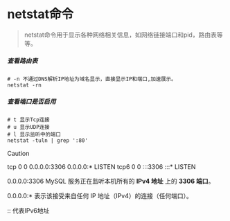 # netstat命令

> netstat命令用于显示各种网络相关信息，如网络链接端口和pid，路由表等等。

##### 查看路由表

```shell
# -n 不通过DNS解析IP地址为域名显示，直接显示IP和端口,加速展示。
netstat -rn
```

##### 查看端口是否启用

```
# t 显示Tcp连接
# u 显示UDP连接
# l 显示监听中的端口
netstat -tuln | grep ':80'
```

> [!CAUTION]
>
> tcp        0      0   0.0.0.0:3306        0.0.0.0:*          LISTEN
> tcp6      0      0   :::3306                 :::*                    LISTEN
>
> 0.0.0.0:3306  MySQL 服务正在监听本机所有的 **IPv4 地址** 上的 **3306 端口**。
>
> 0.0.0.0:*         表示该接受来自任何 IP 地址（IPv4）的连接（任何端口）。
>
> ::                      代表IPv6地址


